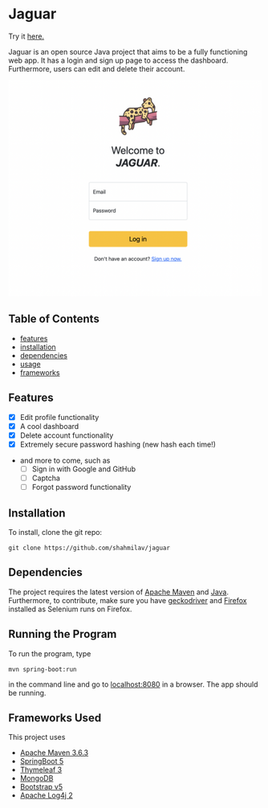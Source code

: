 # Jaguar

Try it [here.](http://104.238.134.163:8080/)

Jaguar is an open source Java project that aims to be a fully functioning web app. It has a login and sign up page to
access the dashboard. Furthermore, users can edit and delete their account.


<!-- TODO: Turn image to a link to the website, and make it transparent.) -->

[![login_screenshot](images/login-screenshot.png)](http://104.238.134.163:8080/)

## Table of Contents

* [features](#features)
* [installation](#installation)
* [dependencies](#dependencies)
* [usage](#running-the-program)
* [frameworks](#frameworks-used)

## Features

* [X] Edit profile functionality
* [X] A cool dashboard
* [X] Delete account functionality
* [X] Extremely secure password hashing (new hash each time!)
* and more to come, such as
    * [ ] Sign in with Google and GitHub
    * [ ] Captcha
    * [ ] Forgot password functionality

## Installation

To install, clone the git repo:

```shell
git clone https://github.com/shahmilav/jaguar
```

## Dependencies

The project requires the latest version of [Apache Maven](https://maven.apache.org/)
and [Java](https://adoptopenjdk.net/releases.html). Furthermore, to contribute, make sure you
have [geckodriver](https://github.com/mozilla/geckodriver) and [Firefox](https://www.mozilla.org/en-US/firefox/new/)
installed as Selenium runs on Firefox.

## Running the Program

To run the program, type

```shell
mvn spring-boot:run
``` 

in the command line and go to [localhost:8080](http://localhost:8080) in a browser. The app should be running.

## Frameworks Used

This project uses

- [Apache Maven 3.6.3](https://maven.apache.org/)
- [SpringBoot 5](https://spring.io/)
- [Thymeleaf 3](https://www.thymeleaf.org/)
- [MongoDB](https://www.mongodb.com/)
- [Bootstrap v5](https://getbootstrap.com/)
- [Apache Log4j 2](https://logging.apache.org/log4j/2.x/)
